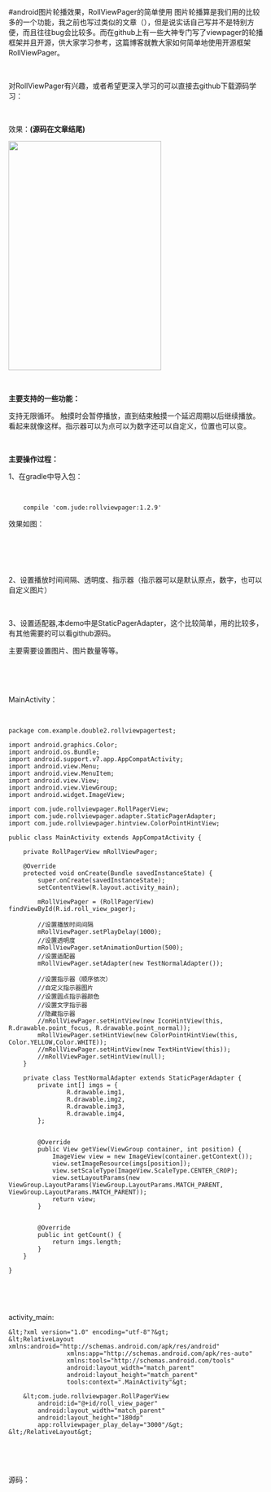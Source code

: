 #android图片轮播效果，RollViewPager的简单使用
图片轮播算是我们用的比较多的一个功能，我之前也写过类似的文章（），但是说实话自己写并不是特别方便，而且往往bug会比较多。而在github上有一些大神专门写了viewpager的轮播框架并且开源，供大家学习参考，这篇博客就教大家如何简单地使用开源框架RollViewPager。

 

对RollViewPager有兴趣，或者希望更深入学习的可以直接去github下载源码学习：

 

效果：**(源码在文章结尾)**

<img alt="" class="has" height="450" src="https://raw.githubusercontent.com/Double2hao/xujiajia_blog/main/img/16209911590150.png " width="300">

 

**主要支持的一些功能：**

支持无限循环。 触摸时会暂停播放，直到结束触摸一个延迟周期以后继续播放。 看起来就像这样。指示器可以为点可以为数字还可以自定义，位置也可以变。

 

**主要操作过程：**

1、在gradle中导入包：

 

```
    compile 'com.jude:rollviewpager:1.2.9'
```

效果如图：

 

<img alt="" class="has" src="https://raw.githubusercontent.com/Double2hao/xujiajia_blog/main/img/16209911592631.png ">

 

2、设置播放时间间隔、透明度、指示器（指示器可以是默认原点，数字，也可以自定义图片）

 

3、设置适配器,本demo中是StaticPagerAdapter，这个比较简单，用的比较多，有其他需要的可以看github源码。

主要需要设置图片、图片数量等等。

 

 

MainActivity：

 

```
package com.example.double2.rollviewpagertest;

import android.graphics.Color;
import android.os.Bundle;
import android.support.v7.app.AppCompatActivity;
import android.view.Menu;
import android.view.MenuItem;
import android.view.View;
import android.view.ViewGroup;
import android.widget.ImageView;

import com.jude.rollviewpager.RollPagerView;
import com.jude.rollviewpager.adapter.StaticPagerAdapter;
import com.jude.rollviewpager.hintview.ColorPointHintView;

public class MainActivity extends AppCompatActivity {

    private RollPagerView mRollViewPager;

    @Override
    protected void onCreate(Bundle savedInstanceState) {
        super.onCreate(savedInstanceState);
        setContentView(R.layout.activity_main);

        mRollViewPager = (RollPagerView) findViewById(R.id.roll_view_pager);

        //设置播放时间间隔
        mRollViewPager.setPlayDelay(1000);
        //设置透明度
        mRollViewPager.setAnimationDurtion(500);
        //设置适配器
        mRollViewPager.setAdapter(new TestNormalAdapter());

        //设置指示器（顺序依次）
        //自定义指示器图片
        //设置圆点指示器颜色
        //设置文字指示器
        //隐藏指示器
        //mRollViewPager.setHintView(new IconHintView(this, R.drawable.point_focus, R.drawable.point_normal));
        mRollViewPager.setHintView(new ColorPointHintView(this, Color.YELLOW,Color.WHITE));
        //mRollViewPager.setHintView(new TextHintView(this));
        //mRollViewPager.setHintView(null);
    }

    private class TestNormalAdapter extends StaticPagerAdapter {
        private int[] imgs = {
                R.drawable.img1,
                R.drawable.img2,
                R.drawable.img3,
                R.drawable.img4,
        };


        @Override
        public View getView(ViewGroup container, int position) {
            ImageView view = new ImageView(container.getContext());
            view.setImageResource(imgs[position]);
            view.setScaleType(ImageView.ScaleType.CENTER_CROP);
            view.setLayoutParams(new ViewGroup.LayoutParams(ViewGroup.LayoutParams.MATCH_PARENT, ViewGroup.LayoutParams.MATCH_PARENT));
            return view;
        }


        @Override
        public int getCount() {
            return imgs.length;
        }
    }

}

```

 

 

activity_main:

```
&lt;?xml version="1.0" encoding="utf-8"?&gt;
&lt;RelativeLayout xmlns:android="http://schemas.android.com/apk/res/android"
                xmlns:app="http://schemas.android.com/apk/res-auto"
                xmlns:tools="http://schemas.android.com/tools"
                android:layout_width="match_parent"
                android:layout_height="match_parent"
                tools:context=".MainActivity"&gt;

    &lt;com.jude.rollviewpager.RollPagerView
        android:id="@+id/roll_view_pager"
        android:layout_width="match_parent"
        android:layout_height="180dp"
        app:rollviewpager_play_delay="3000"/&gt;
&lt;/RelativeLayout&gt;

```

 

 

源码：

 

 